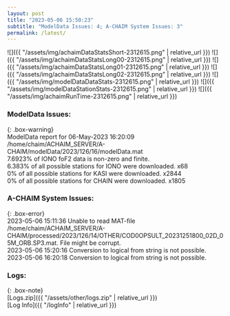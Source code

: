 ```yaml
---
layout: post
title: "2023-05-06 15:50:23"
subtitle: "ModelData Issues: 4; A-CHAIM System Issues: 3"
permalink: /latest/
---
```


![]({{ "/assets/img/achaimDataStatsShort-2312615.png" | relative_url }})
![]({{ "/assets/img/achaimDataStatsLong00-2312615.png" | relative_url }})
![]({{ "/assets/img/achaimDataStatsLong01-2312615.png" | relative_url }})
![]({{ "/assets/img/achaimDataStatsLong02-2312615.png" | relative_url }})
![]({{ "/assets/img/modelDataDataStats-2312615.png" | relative_url }})
![]({{ "/assets/img/modelDataStationStats-2312615.png" | relative_url }})
![]({{ "/assets/img/achaimRunTime-2312615.png" | relative_url }})


### ModelData Issues:  
  
{: .box-warning}  
 ModelData report for 06-May-2023 16:20:09   
 /home/chaim/ACHAIM_SERVER/A-CHAIM/modelData/2023/126/16/modelData.mat   
 7.6923% of IONO foF2 data is non-zero and finite.   
 6.383% of all possible stations for IONO were downloaded. x68   
 0% of all possible stations for KASI were downloaded. x2844   
 0% of all possible stations for CHAIN were downloaded. x1805   
  
### A-CHAIM System Issues:  
  
{: .box-error}  
2023-05-06 15:11:36 Unable to read MAT-file /home/chaim/ACHAIM_SERVER/A-CHAIM/processed/2023/126/14/OTHER/COD0OPSULT_20231251800_02D_05M_ORB.SP3.mat. File might be corrupt.  
2023-05-06 15:20:16 Conversion to logical from string is not possible.  
2023-05-06 16:20:18 Conversion to logical from string is not possible.  

### Logs:  
  
{: .box-note}  
[Logs.zip]({{ "/assets/other/logs.zip" | relative_url }})  
[Log Info]({{ "/logInfo" | relative_url }})  
